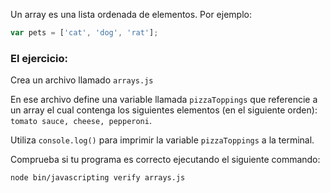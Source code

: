 Un array es una lista ordenada de elementos. Por ejemplo:

```js
var pets = ['cat', 'dog', 'rat'];
```

### El ejercicio:

Crea un archivo llamado `arrays.js`

En ese archivo define una variable llamada `pizzaToppings` que referencie a un array el cual contenga los siguientes elementos (en el siguiente orden): `tomato sauce, cheese, pepperoni`.

Utiliza `console.log()` para imprimir la variable `pizzaToppings` a la terminal.

Comprueba si tu programa es correcto ejecutando el siguiente commando:

```bash
node bin/javascripting verify arrays.js
```

